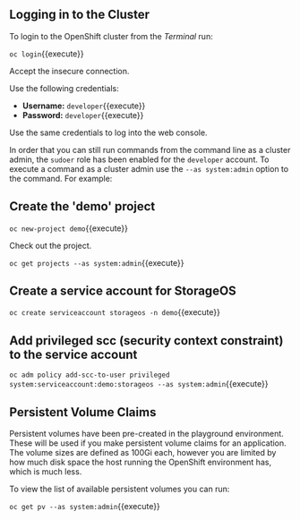 ## Logging in to the Cluster

To login to the OpenShift cluster from the _Terminal_ run:

``oc login``{{execute}}

Accept the insecure connection. 

Use the following credentials:

* **Username:** ``developer``{{execute}}
* **Password:** ``developer``{{execute}}

Use the same credentials to log into the web console.

In order that you can still run commands from the command line as a cluster
admin, the ``sudoer`` role has been enabled for the ``developer`` account.
To execute a command as a cluster admin use the ``--as system:admin`` option
to the command. For example:

## Create the 'demo' project

``oc new-project demo``{{execute}}

Check out the project.

``oc get projects --as system:admin``{{execute}}

## Create a service account for StorageOS

``oc create serviceaccount storageos -n demo``{{execute}}

## Add privileged scc (security context constraint) to the service account

``oc adm policy add-scc-to-user privileged system:serviceaccount:demo:storageos --as system:admin``{{execute}}

## Persistent Volume Claims

Persistent volumes have been pre-created in the playground environment.
These will be used if you make persistent volume claims for an application.
The volume sizes are defined as 100Gi each, however you are limited by how
much disk space the host running the OpenShift environment has, which is
much less.

To view the list of available persistent volumes you can run:

``oc get pv --as system:admin``{{execute}}

